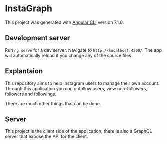 # InstaGraph

This project was generated with [Angular CLI](https://github.com/angular/angular-cli) version 7.1.0.

## Development server

Run `ng serve` for a dev server. Navigate to `http://localhost:4200/`. The app will automatically reload if you change any of the source files.

## Explantaion

This repository aims to help Instagram users to manage their own account.<br>
Through this application you can unfollow users, view non-followers, followers and followings.<br>

There are much other things that can be done.

## Server

This project is the client side of the application, there is also a GraphQL server that expose the API for the client.
